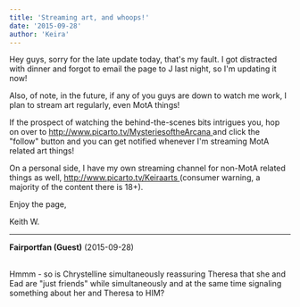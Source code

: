 ```yaml
---
title: 'Streaming art, and whoops!'
date: '2015-09-28'
author: 'Keira'
---
```


<p>Hey guys, sorry for the late update today, that's my fault. I got distracted with dinner and forgot to email the page to J last night, so I'm updating it now!</p><p>Also, of note, in the future, if any of you guys are down to watch me work, I plan to stream art regularly, even MotA things!</p><p>If the prospect of watching the behind-the-scenes bits intrigues you, hop on over to <a href="http://www.picarto.tv/MysteriesoftheArcana"> http://www.picarto.tv/MysteriesoftheArcana </a> and click the "follow" button and you can get notified whenever I'm streaming MotA related art things!</p><p>On a personal side, I have my own streaming channel for non-MotA related things as well, <a href="http://www.picarto.tv/Keiraarts"> http://www.picarto.tv/Keiraarts </a> (consumer warning, a majority of the content there is 18+).</p><p>Enjoy the page,</p><p>Keith W.</p>

---
**Fairportfan (Guest)** (2015-09-28)

<br> Hmmm - so is Chrystelline simultaneously reassuring Theresa that she and Ead are "just friends" while simultaneously and at the same time signaling something about her and Theresa to HIM?&nbsp;

